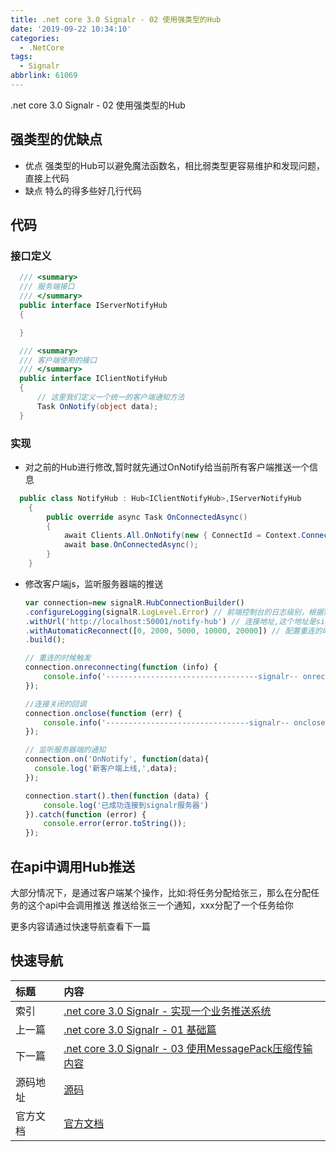 ```yaml
---
title: .net core 3.0 Signalr - 02 使用强类型的Hub
date: '2019-09-22 10:34:10'
categories:
  - .NetCore
tags:
  - Signalr
abbrlink: 61069
---
```


.net core 3.0 Signalr - 02 使用强类型的Hub
<!-- more -->

## 强类型的优缺点
- 优点
强类型的Hub可以避免魔法函数名，相比弱类型更容易维护和发现问题，直接上代码
- 缺点
特么的得多些好几行代码

## 代码

### 接口定义
  ``` C#
    /// <summary>
    /// 服务端接口
    /// </summary>
    public interface IServerNotifyHub
    {

    }

    /// <summary>
    /// 客户端使用的接口
    /// </summary>
    public interface IClientNotifyHub
    {
        // 这里我们定义一个统一的客户端通知方法
        Task OnNotify(object data);
    }
  ```
### 实现
- 对之前的Hub进行修改,暂时就先通过OnNotify给当前所有客户端推送一个信息
``` C#
  public class NotifyHub : Hub<IClientNotifyHub>,IServerNotifyHub
    {
        public override async Task OnConnectedAsync()
        {
            await Clients.All.OnNotify(new { ConnectId = Context.ConnectionId });
            await base.OnConnectedAsync();
        }
    }
  ```

- 修改客户端js，监听服务器端的推送
    ``` js
    var connection=new signalR.HubConnectionBuilder()
    .configureLogging(signalR.LogLevel.Error) // 前端控制台的日志级别，根据需要配置
    .withUrl('http://localhost:50001/notify-hub') // 连接地址,这个地址是signalr项目的地址
    .withAutomaticReconnect([0, 2000, 5000, 10000, 20000]) // 配置重连的时间
    .build();

    // 重连的时候触发
    connection.onreconnecting(function (info) {
        console.info('----------------------------------signalr-- onreconnecting', info);
    });

    //连接关闭的回调
    connection.onclose(function (err) {
        console.info('--------------------------------signalr-- onclose', err);
    });

    // 监听服务器端的通知
    connection.on('OnNotify', function(data){
      console.log('新客户端上线,',data);
    });

    connection.start().then(function (data) {
        console.log('已成功连接到signalr服务器')
    }).catch(function (error) {
        console.error(error.toString());
    });

    ```
## 在api中调用Hub推送
大部分情况下，是通过客户端某个操作，比如:将任务分配给张三，那么在分配任务的这个api中会调用推送 推送给张三一个通知，xxx分配了一个任务给你



更多内容请通过快速导航查看下一篇

## 快速导航

|   标题    |   内容 
|   :---    |   :--- 
|   索引    |   [.net core 3.0 Signalr - 实现一个业务推送系统](/2019/09/20/dotnetcore/signalr/00-introduct/) 
|   上一篇  |   [.net core 3.0 Signalr - 01 基础篇](/2019/09/21/dotnetcore/signalr/01-base/) 
|   下一篇  |   [.net core 3.0 Signalr - 03 使用MessagePack压缩传输内容](/2019/09/29/dotnetcore/signalr/03-message-pack) 
|   源码地址  |   [源码](https://github.com/xiexingen/Core.Signalr.Template) 
|   官方文档  |   [官方文档](https://docs.microsoft.com/zh-CN/aspnet/core/?view=aspnetcore-3.0) 
